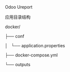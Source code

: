 Odoo Ureport

应用目录结构

docker/

├── conf

│   └── application.properties

├── docker-compose.yml

└── outputs
